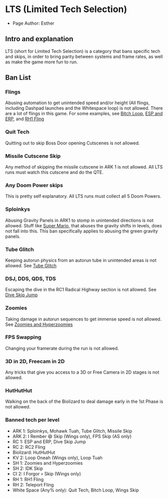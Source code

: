# LTS (Limited Tech Selection)
- Page Author: Esther

## Intro and explanation
LTS (short for Limited Tech Selection) is a category that bans specific tech and skips, in order to bring parity between systems and frame rates, as well as make the game more fun to run.

## Ban List

### Flings 
Abusing automation to get unintended speed and/or height (All flings, including Dashpad launches and the Whitespace loop) is not allowed. There are a lot of flings in this game. For some examples, see [Bitch Loop](https://github.com/sleepiesther/Dooms-Eye/blob/main/Glitches%20and%20Tech/Bitch%20Loop.md), [ESP and ERP](https://github.com/sleepiesther/Dooms-Eye/blob/main/Glitches%20and%20Tech/ESP%20and%20ERP.md), and [RH1 Fling](https://github.com/sleepiesther/Dooms-Eye/blob/main/Glitches%20and%20Tech/RH1%20Fling.md)

### Quit Tech 
Quitting out to skip Boss Door opening Cutscenes is not allowed.

### Missile Cutscene Skip 
Any method of skipping the missile cutscene in ARK 1 is not allowed. All LTS runs must watch this cutscene and do the QTE.

### Any Doom Power skips
This is pretty self explanatory. All LTS runs must collect all 5 Doom Powers.

### Sploinkys
Abusing Gravity Panels in ARK1 to stomp in unintended directions is not allowed. Stuff like [Super Mario](https://github.com/sleepiesther/Dooms-Eye/blob/main/Glitches%20and%20Tech/Super%20Mario.md), that abuses the gravity shifts in levels, does not fall into this. This ban specifically applies to abusing the green gravity panels.

### Tube Glitch 
Keeping autorun physics from an autorun tube in unintended areas is not allowed. See [Tube Glitch](https://github.com/sleepiesther/Dooms-Eye/blob/main/Glitches%20and%20Tech/Tube%20Glitch.md)

### DSJ, DDS, QDS, TDS
Escaping the dive in the RC1 Radical Highway section is not allowed. See [Dive Skip Jump](https://github.com/sleepiesther/Dooms-Eye/blob/main/Glitches%20and%20Tech/Dive%20Skip%20Jump.md)

### Zoomies
Taking damage in autorun sequences to get immense speed is not allowed. See [Zoomies and Hyperzoomies](https://github.com/sleepiesther/Dooms-Eye/blob/main/Glitches%20and%20Tech/Zoomies%20and%20Hyperzoomies.md)

### FPS Swapping
Changing your framerate during the run is not allowed.

### 3D in 2D, Freecam in 2D
Any tricks that give you access to a 3D or Free Camera in 2D stages is not allowed.

### HutHutHut
Walking on the back of the Biolizard to deal damage early in the 1st Phase is not allowed.

### Banned tech per level

- ARK 1: Sploinkys, Mohawk Tuah, Tube Glitch, Missile Skip
- ARK 2: I Rember 😄 Skip (Wings only), FPS Skip (AS only)
- RC 1: ESP and ERP, Dive Skip Jump
- RC 2: RC2 Fling
- Biolizard: HutHutHut
- KV 2: Loop Oneah (Wings only), Loop Tuah
- SH 1: Zoomies and Hyperzoomies
- SH 2: IDK Skip
- CI 2: I Forgor 💀 Skip (Wings only)
- RH 1: RH1 Fling
- RH 2: Teleport Fling
- White Space (Any% only): Quit Tech, Bitch Loop, Wings Skip
